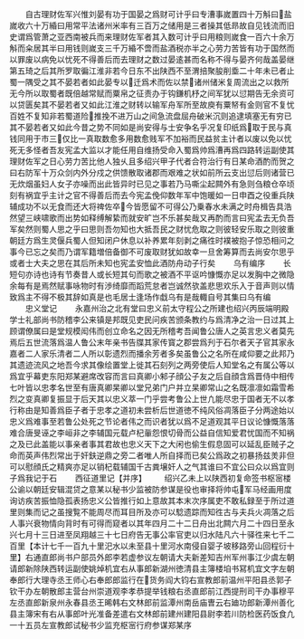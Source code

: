 <!-- { "loadSidebar": true } -->
　　自古理财佐军兴惟刘晏有功于国晏之爲财可计乎曰专漕事嵗置四十万斛曰盐嵗收六十万緍曰用常平法诸州米率有三百万之储用是三者操其低昻故自见钱流而旧史谓爲管萧之亚西南被兵而来理财佐军者其入数可计乎曰用粮则嵗食一百六十余万斛而籴居其半曰用钱则嵗支三千万緍不啻而盐酒税亦半之心劳力苦皆有功于国然而以罪废以病免以忧死不得善后而去理财之数过晏逺甚而名称不得与晏齐何哉盖晏继第五琦之后其所罗取徧江淮非若今日东不出陕西不至渭掊聚朘削埀二十年未已者止蜀一隅受之其不晏若者如此晏专以迁爲术而佐以禁诸州储米复周流出之以救所无今所以取蜀者既倍越常赋而粟帛之征责办于钩鎌机杼之间军犹以愆期告无余资可以贷匮矣其不晏若者又如此江淮之财转以输军舟军所至故庾有粟帑有金则官不复忧百姓不复知非若蜀道险推挽不进万山之间急流盘屈舟破米沉则追逮填塞无有穷已其不晏若者又如此今昔之势不同如是尚安得与士安争名乎况复印纸爲取于民与真钱同用于市三仅比一真取数愈多用数愈贱军不加裕而民益贫主计者以废以免以忧死无多怪者吾友宪孟大监以才能任用自维扬受命入蜀爲帅爲漕再爲四路转运副使其理财佐军之日心劳力苦比他人独乆且多绍兴甲子代者合符治行有日某命酒酌而贺之曰右防军十万众剑内外分戍之供馈散取诸郡而艰难之状如前所云支出愆后则诸营已无炊烟虽妇人女子亦噪而出此皆异时已见之事若乃马嘶尘起闗外有急则刍粮仓卒顷刻有祸宜乎主计之官不得善后而去今宪孟俛仰数年军中饱暖如一日申酉之役重兵陕辅成功不以无食而还大将禆佐卒今皆愿留不可得公乃乗春水未满之时舟楫告具浩然望三峡啸歌而出势如释缚解絷而就安旷岂不乐甚矣哉又再酌而言曰宪孟去无负吾军矣然则蜀人思之乎曰思则吾勿知也大抵吾民之财忧危取之则彼轻安乐取之则彼重朝廷方爲生灵偃兵蜀人但知闭户休息以补养累年刻剥之痛徃时襆被抱子惊恐相问之事今已忘之矣而乃谓军籍増倍备御不可废取财犹如故幸一旦舍筹算而去尚安尔思乎或者士大夫之思在其后所未知也宪孟安恤此酒防舟动子行矣
　　乌有编序
　　长短句亦诗也诗有节奏昔人或长短其句而歌之被酒不平讴吟慷慨亦足以发胸中之微隐余每有是焉然赋事咏物时有渉绮靡而蹈荒怠者岂诚然欤盖悲思欢乐入于音声则以情致爲主不得不极其辞如真是也毛居士逢场作戱乌有是哉輙自号其集曰乌有编
　　忠义堂记
　　永嘉州治之北有堂曰忠义前太守程公之所建也绍兴丙辰端明殿学士礼部尚书防稽李公来镇是邦既见吏民问疾苦颁条教约与爲清净之治一日过其上顾谓僚属曰是堂规模闳伟而创立命名之因无所稽考吾闻鲁公唐人之英言忠义者莫先焉后五世流落爲温人鲁公末年亲书告牒其家传寳之郡尝爲刋于石尔者天子官其家永嘉者二人家乐清者二人所以彰遗烈而播余芳者多矣虽鲁公之名所在咸仰要之此邦乃其遗迹流风之地吾今求其像绘置堂上徙其石刻列之两旁使后人知堂名之有属公等以爲宜乎幕吏东阳郑某避席改容而言曰真卿小邾子顔公子友之后自顔含爲晋侍中相传七叶皆以忠孝名世至有唐真卿杲卿以堂兄弟门户并立杲卿常山之名既凛凛如霜雪希烈之变真卿复振显于后天其以忠义萃一门乎尝考鲁公上世凢能尽忠于国者无不以孝行称由是知善爲臣子者于忠孝之道初未尝析后世道徳不纯风俗凋落臣子分两途始以忠义爲难事至若鲁公处死之节论者伟之而识者犹以爲不足道观其平日议论慷慨落落难合唐旻诬之李峘非之李辅国元载卢杞軰怨恨切骨而公益自信知爱君忧国而不知祸之及已此盖能以事亲者事其君故也忠义天下之大闲也偷生假息固可以延乱臣贼子之命而英声伟烈常出于奸鈇逆鼎之旁二者唯人所自择而已矣公爲政之初暴扬兹羙非但可以慰顔氏之精爽亦足以销杞载辅国千古粪壌奸人之气其谁曰不宜公曰众以爲宜则子爲我记于石
　　西征道里记【并序】
　　绍兴乙未上以陕西初复命签书枢宻楼公谕以朝廷安辑混贷之意某以秘书少监被防参谋是役也审择将帅屯军马经画用度询访疾苦振恤隐孤表扬忠义公皆推行如上意故其本末次序属吏不敢私録至于所过道里则集而记之虽搜覧不能周尽而耳目所及亦可以騐遗踪而知徃古与夫兵火凋落之后人事兴衰物情向背时有可得而窥者以其年四月二十二日舟出北闗六月二十四日至永兴七月十三日进至凤翔越三十七日府告无事公率官吏以归水陆凡六十驿徃来七千二百里【本计七千一百九十里汜水以未至县十里河水南侵自婴子坡移路旁山回程衍十里】右通直郎尚书户部员外郎李若虚参议左朝请大夫新差知吉州军州事江少虞左朝请郎新除陕西转运副使姚焯机宜右从事郎新湖州徳清县主簿楼垍书冩机宜文字左朝奉郎行大理寺丞王师心右奉郎郎监行在货务阎大钧右宣教郎前温州平阳县丞郭子钦干办左朝散郎主营台州崇道观李孝恭提举钱粮右丞直郎前江西提刑司干办事穆平左丞直郎新泉州永春县丞王晞韩右文林郎前监潭州南岳庙曺云右廸功郎新潭州善化县主簿宋有右从事郎叶光准备差遣右文林郎前建州建阳县尉李若川防检医药饭食凢一十五员左宣教郎试秘书少监充枢宻行府参谋郑某序
